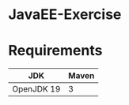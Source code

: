 # JavaEE-Exercise

# Requirements

| JDK        | Maven |
|------------|-------|
| OpenJDK 19 | 3     |